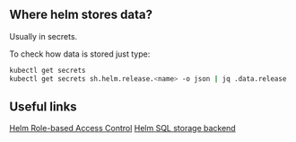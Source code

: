 ## Where helm stores data?
Usually in secrets.

To check how data is stored just type:

```sh
kubectl get secrets
kubectl get secrets sh.helm.release.<name> -o json | jq .data.release | tr -d '"' | base64 -d | base64 -d | gzip -d 
```

## Useful links
[Helm Role-based Access Control](https://helm.sh/docs/topics/rbac/)
[Helm SQL storage backend](https://helm.sh/docs/topics/advanced/#sql-storage-backend)
